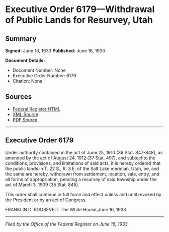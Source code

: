 # Executive Order 6179—Withdrawal of Public Lands for Resurvey, Utah

## Summary

**Signed:** June 16, 1933
**Published:** June 16, 1933

**Document Details:**
- Document Number: None
- Executive Order Number: 6179
- Citation: None

## Sources
- [Federal Register HTML](https://www.presidency.ucsb.edu/documents/executive-order-6179-withdrawal-public-lands-for-resurvey-utah)
- [XML Source](None)
- [PDF Source](None)

---

## Executive Order 6179

Under authority contained in the act of June 25, 1910 (36 Stat. 847-848), as amended by the act of August 24, 1912 (37 Stat. 497), and subject to the conditions, provisions, and limitations of said acts, it is hereby ordered that the public lands in T. 22 S., R. 3 E. of the Salt Lake meridian, Utah, be, and the same are hereby, withdrawn from settlement, location, sale, entry, and all forms of appropriation, pending a resurvey of said township under the act of March 3, 1909 (35 Stat. 845).

This order shall continue in full force and effect unless and until revoked by the President or by an act of Congress.

FRANKLIN D. ROOSEVELT
The White House,June 16, 1933.

---

*Filed by the Office of the Federal Register on June 16, 1933*
